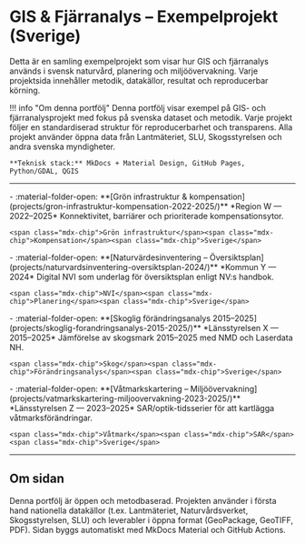 # GIS & Fjärranalys – Exempelprojekt (Sverige)

Detta är en samling exempelprojekt som visar hur GIS och fjärranalys används i svensk naturvård, planering och miljöövervakning. Varje projektsida innehåller metodik, datakällor, resultat och reproducerbar körning.

!!! info "Om denna portfölj"
    Denna portfölj visar exempel på GIS- och fjärranalysprojekt med fokus på svenska dataset och metodik. Varje projekt följer en standardiserad struktur för reproducerbarhet och transparens. Alla projekt använder öppna data från Lantmäteriet, SLU, Skogsstyrelsen och andra svenska myndigheter.

    **Teknisk stack:** MkDocs + Material Design, GitHub Pages, Python/GDAL, QGIS

---


<div class="grid cards" markdown>
-   :material-folder-open: **[Grön infrastruktur & kompensation](projects/gron-infrastruktur-kompensation-2022-2025/)**  
    *Region W — 2022–2025*  
    Konnektivitet, barriärer och prioriterade kompensationsytor.

    <span class="mdx-chip">Grön infrastruktur</span><span class="mdx-chip">Kompensation</span><span class="mdx-chip">Sverige</span>
</div>


<div class="grid cards" markdown>
-   :material-folder-open: **[Naturvärdesinventering – Översiktsplan](projects/naturvardsinventering-oversiktsplan-2024/)**  
    *Kommun Y — 2024*  
    Digital NVI som underlag för översiktsplan enligt NV:s handbok.

    <span class="mdx-chip">NVI</span><span class="mdx-chip">Planering</span><span class="mdx-chip">Sverige</span>
</div>


<div class="grid cards" markdown>
-   :material-folder-open: **[Skoglig förändringsanalys 2015–2025](projects/skoglig-forandringsanalys-2015-2025/)**  
    *Länsstyrelsen X — 2015–2025*  
    Jämförelse av skogsmark 2015–2025 med NMD och Laserdata NH.

    <span class="mdx-chip">Skog</span><span class="mdx-chip">Förändringsanalys</span><span class="mdx-chip">Sverige</span>
</div>


<div class="grid cards" markdown>
-   :material-folder-open: **[Våtmarkskartering – Miljöövervakning](projects/vatmarkskartering-miljoovervakning-2023-2025/)**  
    *Länsstyrelsen Z — 2023–2025*  
    SAR/optik-tidsserier för att kartlägga våtmarksförändringar.

    <span class="mdx-chip">Våtmark</span><span class="mdx-chip">SAR</span><span class="mdx-chip">Sverige</span>
</div>

---

## Om sidan
Denna portfölj är öppen och metodbaserad. Projekten använder i första hand nationella datakällor (t.ex. Lantmäteriet, Naturvårdsverket, Skogsstyrelsen, SLU) och leverabler i öppna format (GeoPackage, GeoTIFF, PDF). Sidan byggs automatiskt med MkDocs Material och GitHub Actions.

